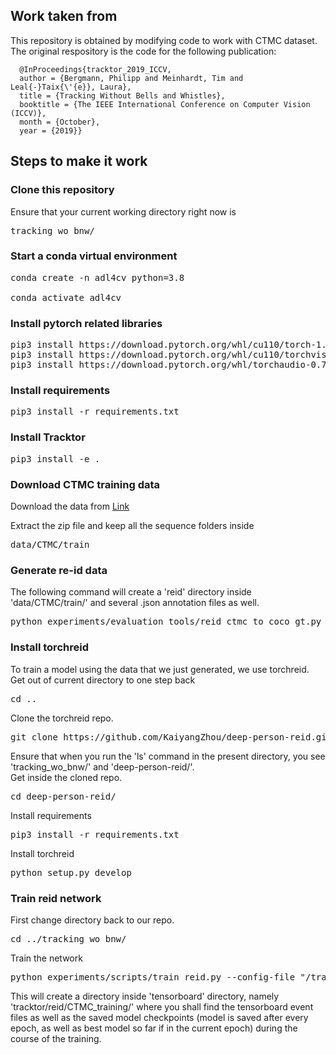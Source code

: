 
## Work taken from
 This repository is obtained by modifying code to work with CTMC dataset. The original respository is the code for the following publication:

```
  @InProceedings{tracktor_2019_ICCV,
  author = {Bergmann, Philipp and Meinhardt, Tim and Leal{-}Taix{\'{e}}, Laura},
  title = {Tracking Without Bells and Whistles},
  booktitle = {The IEEE International Conference on Computer Vision (ICCV)},
  month = {October},
  year = {2019}}
```

## Steps to make it work

### Clone this repository
Ensure that your current working directory right now is 
<pre>
tracking_wo_bnw/
</pre>

### Start a conda virtual environment
<pre>
conda create -n adl4cv python=3.8

conda activate adl4cv
</pre>

### Install pytorch related libraries
<pre>
pip3 install https://download.pytorch.org/whl/cu110/torch-1.7.1%2Bcu110-cp38-cp38-linux_x86_64.whl
pip3 install https://download.pytorch.org/whl/cu110/torchvision-0.8.2%2Bcu110-cp38-cp38-linux_x86_64.whl
pip3 install https://download.pytorch.org/whl/torchaudio-0.7.2-cp38-cp38-linux_x86_64.whl
</pre>

### Install requirements
<pre>
pip3 install -r requirements.txt
</pre>

### Install Tracktor
<pre>
pip3 install -e .
</pre>

### Download CTMC training data 
Download the data from [Link](https://ctmc-2022.s3.us-east-2.amazonaws.com/CTMC-train.zip)

Extract the zip file and keep all the sequence folders inside
<pre>
data/CTMC/train
</pre>

### Generate re-id data
The following command will create a 'reid' directory inside 'data/CTMC/train/' and several .json annotation files as well.
<pre>
python experiments/evaluation_tools/reid_ctmc_to_coco_gt.py --dataset CTMC --data_root data
</pre>

### Install torchreid
To train a model using the data that we just generated, we use torchreid. 
Get out of current directory to one step back
<pre>
cd ..
</pre>
Clone the torchreid repo.
<pre>
git clone https://github.com/KaiyangZhou/deep-person-reid.git
</pre>
Ensure that when you run the 'ls' command in the present directory, you see 'tracking_wo_bnw/' and 'deep-person-reid/'.<br>
Get inside the cloned repo.
<pre>
cd deep-person-reid/
</pre>
Install requirements
<pre>
pip3 install -r requirements.txt
</pre>
Install torchreid
<pre>
python setup.py develop
</pre>

### Train reid network
First change directory back to our repo.
<pre>
cd ../tracking_wo_bnw/
</pre>

Train the network
<pre>
python experiments/scripts/train_reid.py --config-file "<PATH_TO_ROOT_DIR>/tracking_wo_bnw/experiments/cfgs/reid_ctmc_training.yaml"
</pre>

This will create a directory inside 'tensorboard' directory, namely 'tracktor/reid/CTMC_training/' where you shall find the tensorboard event files as well as the saved model checkpoints (model is saved after every epoch, as well as best model so far if in the current epoch) during the course of the training.

